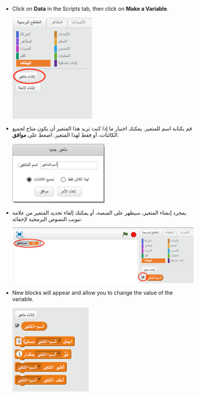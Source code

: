 + Click on **Data** in the Scripts tab, then click on **Make a Variable**.
    
    ![Data blocks](images/data-blocks.png)

+ قم بكتابة اسم للمتغير. يمكنك اختيار ما إذا كنت تريد هذا المتغير أن يكون متاح لجميع الكائنات، أو فقط لهذا المتغير. اضغط على **موافق**.
    
    ![إنشاء متغير](images/create-variable.png)

+ بمجرد إنشاء المتغير، سيظهر على المنصة، أو يمكنك إلغاء تحديد المتغير من علامة تبويب النصوص البرمجية لإخفائه.
    
    ![Variable blocks](images/variable-show.png)

+ New blocks will appear and allow you to change the value of the variable.
    
    ![Variable blocks](images/variable-blocks.png)